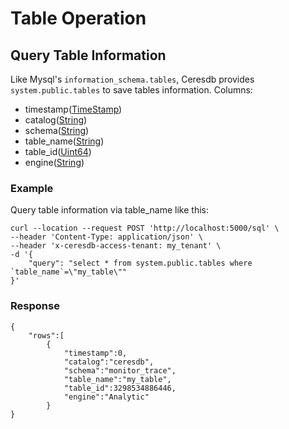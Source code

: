 # Table Operation

## Query Table Information
Like Mysql's `information_schema.tables`, Ceresdb provides `system.public.tables` to save tables information.
Columns:
* timestamp([TimeStamp](./xx))
* catalog([String](./xx))
* schema([String](./xx))
* table_name([String](./xx))
* table_id([Uint64](./xx))
* engine([String](./xx))

### Example

Query table information via table_name like this:

```
curl --location --request POST 'http://localhost:5000/sql' \
--header 'Content-Type: application/json' \
--header 'x-ceresdb-access-tenant: my_tenant' \
-d '{
    "query": "select * from system.public.tables where `table_name`=\"my_table\""
}'
```
### Response
```
{
    "rows":[
        {
            "timestamp":0,
            "catalog":"ceresdb",
            "schema":"monitor_trace",
            "table_name":"my_table",
            "table_id":3298534886446,
            "engine":"Analytic"
        }
}
```